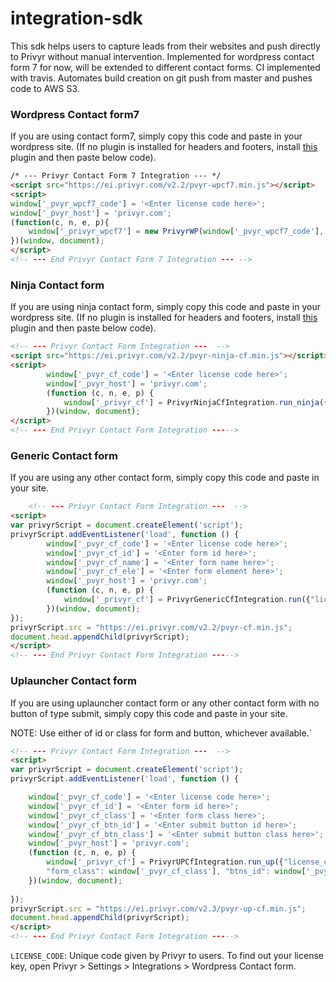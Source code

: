 # integration-sdk

This sdk helps users to capture leads from their websites and push directly to Privyr without manual intervention.
Implemented for wordpress contact form 7 for now, will be extended to different contact forms.
CI implemented with travis. Automates build creation on git push from master and pushes code to AWS S3.


### Wordpress Contact form7
If you are using contact form7, simply copy this code and paste in your wordpress site.
(If no plugin is installed for headers and footers, install [this](https://wordpress.org/plugins/insert-headers-and-footers/)  plugin and then paste below code).

```html
/* --- Privyr Contact Form 7 Integration --- */ 
<script src="https://ei.privyr.com/v2.2/pvyr-wpcf7.min.js"></script>
<script>
window['_pvyr_wpcf7_code'] = '<Enter license code here>';
window['_pvyr_host'] = 'privyr.com';
(function(c, n, e, p){
    window['_privyr_wpcf7'] = new PrivyrWP(window['_pvyr_wpcf7_code'], "your-name",  "your-email" , "tel");
})(window, document);
</script>
<!-- --- End Privyr Contact Form 7 Integration --- --> 
```

### Ninja Contact form
If you are using ninja contact form, simply copy this code and paste in your wordpress site.
(If no plugin is installed for headers and footers, install [this](https://wordpress.org/plugins/insert-headers-and-footers/)  plugin and then paste below code).

```html
<!-- --- Privyr Contact Form Integration ---  -->
<script src="https://ei.privyr.com/v2.2/pvyr-ninja-cf.min.js"></script>
<script>
        window['_pvyr_cf_code'] = '<Enter license code here>';
        window['_pvyr_host'] = 'privyr.com';
        (function (c, n, e, p) {
            window['_privyr_cf'] = PrivyrNinjaCfIntegration.run_ninja({"license_code": window['_pvyr_cf_code']});
        })(window, document);
</script>
<!-- --- End Privyr Contact Form Integration ----->
```

### Generic Contact form
If you are using any other contact form, simply copy this code and paste in your site.

```html
    <!-- --- Privyr Contact Form Integration ---  -->
<script>
var privyrScript = document.createElement('script');
privyrScript.addEventListener('load', function () {
        window['_pvyr_cf_code'] = '<Enter license code here>';
        window['_pvyr_cf_id'] = '<Enter form id here>';
        window['_pvyr_cf_name'] = '<Enter form name here>';
        window['_pvyr_cf_ele'] = '<Enter form element here>';
        window['_pvyr_host'] = 'privyr.com';
        (function (c, n, e, p) {
            window['_privyr_cf'] = PrivyrGenericCfIntegration.run({"license_code": window['_pvyr_cf_code'], "form_id": window['_pvyr_cf_id'], "form_name": window['_pvyr_cf_name'], "form_ele": window['_pvyr_cf_ele'], "all_forms": true});
        })(window, document);
});
privyrScript.src = "https://ei.privyr.com/v2.2/pvyr-cf.min.js";
document.head.appendChild(privyrScript); 
</script>
<!-- --- End Privyr Contact Form Integration ----->
```

### Uplauncher Contact form
If you are using uplauncher contact form or any other contact form with no button of type submit, 
simply copy this code and paste in your site.

NOTE: Use either of id or class for form and button, whichever available.`

```html
<!-- --- Privyr Contact Form Integration ---  -->
<script>
var privyrScript = document.createElement('script');
privyrScript.addEventListener('load', function () {

    window['_pvyr_cf_code'] = '<Enter license code here>';
    window['_pvyr_cf_id'] = '<Enter form id here>';
    window['_pvyr_cf_class'] = '<Enter form class here>';
    window['_pvyr_cf_btn_id'] = '<Enter submit button id here>';
    window['_pvyr_cf_btn_class'] = '<Enter submit button class here>';
    window['_pvyr_host'] = 'privyr.com';
    (function (c, n, e, p) {
        window['_privyr_cf'] = PrivyrUPCfIntegration.run_up({"license_code": window['_pvyr_cf_code'], "form_id": window['_pvyr_cf_id'], 
        "form_class": window['_pvyr_cf_class'], "btns_id": window['_pvyr_cf_btn_id'], "btns_class": window['_pvyr_cf_btn_class']});
    })(window, document);
    
});
privyrScript.src = "https://ei.privyr.com/v2.3/pvyr-up-cf.min.js";
document.head.appendChild(privyrScript); 
</script>
<!-- --- End Privyr Contact Form Integration ----->
```

`LICENSE_CODE`: Unique code given by Privyr to users. To find out your license key, open Privyr > Settings > Integrations > Wordpress Contact form. 
